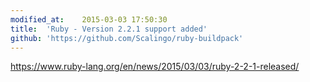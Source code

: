 ```yaml
---
modified_at:	2015-03-03 17:50:30
title:	'Ruby - Version 2.2.1 support added'
github: 'https://github.com/Scalingo/ruby-buildpack'
---
```


https://www.ruby-lang.org/en/news/2015/03/03/ruby-2-2-1-released/
